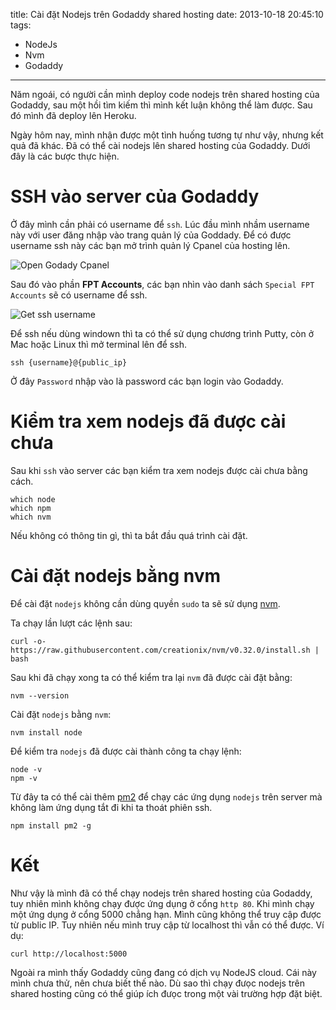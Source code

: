 title: Cài đặt Nodejs trên Godaddy shared hosting
date: 2013-10-18 20:45:10
tags:
  - NodeJs
  - Nvm
  - Godaddy
---

Năm ngoái, có người cần mình deploy code nodejs trên shared hosting của Godaddy, sau một hồi tìm kiếm thì mình kết luận không thể làm được. Sau đó mình đã deploy lên Heroku.

Ngày hôm nay, mình nhận được một tình huống tương tự như vậy, nhưng kết quả đã khác. Đã có thể cài nodejs lên shared hosting của Godaddy. Dưới đây là các bược thực hiện.

# SSH vào server của Godaddy

Ở đây mình cần phải có username để `ssh`. Lúc đầu mình nhầm username này với user đăng nhập vào trang quản lý của Goddady. Để có được username ssh này các bạn mở trình quản lý Cpanel của hosting lên.

![Open Godady Cpanel](/images/godaddy-open-cpanel.png)

Sau đó vào phần **FPT Accounts**, các bạn nhìn vào danh sách `Special FPT Accounts` sẽ có username để ssh.

![Get ssh username](/images/godaddy-get-ssh-user.png)

Để ssh nếu dùng windown thì ta có thể sử dụng chương trình Putty, còn ở Mac hoặc Linux thì mở terminal lên để ssh.

```
ssh {username}@{public_ip}
```

Ở đây `Password` nhập vào là password các bạn login vào Godaddy.

# Kiểm tra xem nodejs đã được cài chưa

Sau khi `ssh` vào server các bạn kiểm tra xem nodejs được cài chưa bằng cách.

```
which node
which npm
which nvm
```

Nếu không có thông tin gì, thì ta bắt đầu quá trình cài đặt.

# Cài đặt nodejs bằng nvm

Để cài đặt `nodejs` không cần dùng quyền `sudo` ta sẽ sử dụng [nvm](https://github.com/creationix/nvm).

Ta chạy lần lượt các lệnh sau:

```
curl -o- https://raw.githubusercontent.com/creationix/nvm/v0.32.0/install.sh | bash
```

Sau khi đã chạy xong ta có thể kiểm tra lại `nvm` đã được cài đặt bằng:

```
nvm --version
```

Cài đặt `nodejs` bằng `nvm`:

```
nvm install node
```

Để kiểm tra `nodejs` đã được cài thành công ta chạy lệnh:

```
node -v
npm -v
```

Từ đây ta có thể cài thêm [pm2](https://github.com/Unitech/pm2) để chạy các ứng dụng `nodejs` trên server mà không làm ứng dụng tắt đi khi ta thoát phiên ssh.

```
npm install pm2 -g
```

# Kết

Như vậy là mình đã có thể chạy nodejs trên shared hosting của Godaddy, tuy nhiên mình không chạy được ứng dụng ở cổng `http 80`. Khi mình chạy một ứng dụng ở cổng 5000 chẳng hạn. Mình cũng không thể truy cập được từ public IP. Tuy nhiên nếu mình truy cập từ localhost thì vẫn có thể được. Ví dụ:

```
curl http://localhost:5000
```

Ngoài ra mình thấy Godaddy cũng đang có dịch vụ NodeJS cloud. Cái này mình chưa thử, nên chưa biết thế nào. Dù sao thì chạy đưọc nodejs trên shared hosting cũng có thể giúp ích đưọc trong một vài trường hợp đặt biệt.